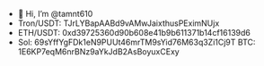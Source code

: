- 👋 Hi, I’m @tamnt610
- Tron/USDT: TJrLYBapAABd9vAMwJaixthusPEximNUjx
- ETH/USDT: 0xd39725360d90b608e41b9b611371b14cf16139d6
- Sol: 69sYffYgFDk1eN9PUUt46mrTM9sYid76M63q3Zi1Cj9T
BTC: 1E6KP7eqM6nrBNz9aYkJdB2AsBoyuxCExy


<!---
tamnt610/ is a ✨ special ✨ repository because its `README.md` (this file) appears on your GitHub profile.
You can click the Preview link to take a look at your changes.
--->
